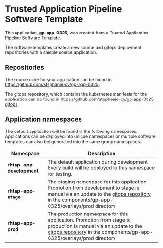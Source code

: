 # Trusted Application Pipeline Software Template

This application, **gp-app-0325**, was created from a Trusted Application Pipeline Software Template.

The software templates create a new source and gitops deployment repositories with a sample source application. 

## Repositories

The source code for your application can be found in [https://github.com/stephanie-cy/gp-app-0325 ](https://github.com/stephanie-cy/gp-app-0325 ).
 
The gitops repository, which contains the kubernetes manifests for the application can be found in 
[https://github.com/stephanie-cy/gp-app-0325-gitops ](https://github.com/stephanie-cy/gp-app-0325-gitops ) 

## Application namespaces 

The default application will be found in the following namespaces. Applications can be deployed into unique namespaces or multiple software templates can also bet generated into the same group namespaces.  

|  Namespace   |  Description   |  
| -------- | -------- |   
| **rhtap-app-development** | The default application during development. Every build will be deployed to this namespace for testing. | 
| **rhtap-app-stage** | The staging namespace for this application. Promotion from development to stage is manual via an update to the [gitops repository](https://github.com/stephanie-cy/gp-app-0325-gitops ) in the components/gp-app-0325/overlays/prod directory |  
| **rhtap-app-prod** | The production namespace for this application. Promotion from stage to production is manual via an update to the [gitops repository](https://github.com/stephanie-cy/gp-app-0325-gitops ) in the components/gp-app-0325/overlays/prod directory | 